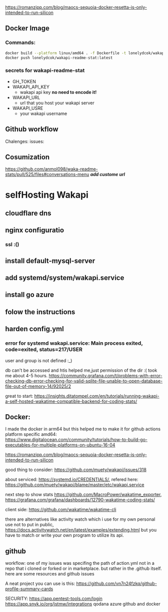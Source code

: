 <https://romanzipp.com/blog/maocs-sequoia-docker-resetta-is-only-intended-to-run-silicon>

## Docker Image



### Commands:
 ```bash
docker build --platform linux/amd64 . -f Dockerfile -t lonelydcok/wakapi-readme-stat
docker push lonelydcok/wakapi-readme-stat:latest
```

### secrets for wakapi-readme-stat
- GH_TOKEN
- WAKAPI_API_KEY
  - wakapi api key **no need to encode it!**
- WAKAPI_URL
  - url that you host your wakapi server
- WAKAPI_USRE
  - your wakapi username

## Github workflow

Chalenges:
issues:

## Cosumization
https://github.com/anmol098/waka-readme-stats/pull/525/files#conversations-menu ***add custome url***

# selfHosting Wakapi

## cloudflare dns

## nginx configuratio

### ssl :()

## install default-mysql-server

## add systemd/system/wakapi.service

## install go azure

## folow the instructions

## harden config.yml

### error for systemd wakapi.service: Main process exited, code=exited, status=217/USER

user and group is not defined :_)



db can't be accessed and htis helped me,just permission of the dir :( took me about 4-5 hours. https://community.grafana.com/t/problems-with-error-checking-db-error-checking-for-valid-sqlite-file-unable-to-open-database-file-out-of-memory-14/92025/2


great to start: https://insights.ditatompel.com/en/tutorials/running-wakapi-a-self-hosted-wakatime-compatible-backend-for-coding-stats/

## Docker:

I made the docker in arm64 but this helped me to make it for github actions platform specific amd64: https://www.digitalocean.com/community/tutorials/how-to-build-go-executables-for-multiple-platforms-on-ubuntu-16-04

https://romanzipp.com/blog/maocs-sequoia-docker-resetta-is-only-intended-to-run-silicon


good thing to consider: https://github.com/muety/wakapi/issues/318

about serviced: https://systemd.io/CREDENTIALS/, refered here: https://github.com/muety/wakapi/blame/master/etc/wakapi.service


next step to show stats https://github.com/MacroPower/wakatime_exporter, https://grafana.com/grafana/dashboards/12790-wakatime-coding-stats/


client side: https://github.com/wakatime/wakatime-cli


there are alternatives like activity watch which i use for my own personal use not to put in public, https://docs.activitywatch.net/en/latest/examples/extending.html
but you have to match or write your own program to utilize its api.
## github
workflow: one of my issues was specifing the path of action.yml not in a repo that i cloned or forked or in marketplace. but rather in the .github itself. here are some resources and github issues


A neat project you can use is this: https://github.com/vn7n24fzkq/github-profile-summary-cards




SECURITY:
https://app.pentest-tools.com/login
https://app.snyk.io/org/jstmw/integrations
qodana
azure
github and docker


